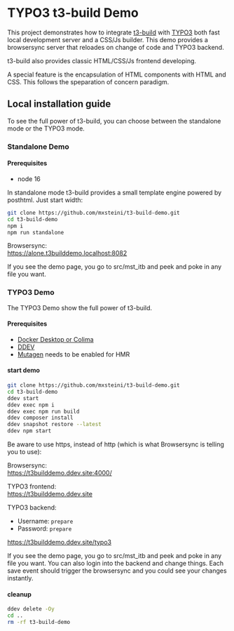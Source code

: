 # TYPO3 t3-build Demo

This project demonstrates how to integrate [t3-build](https://www.npmjs.com/package/t3-build) with [TYPO3](https://github.com/TYPO3/typo3) both fast local development server and a CSS/Js builder.
This demo provides a browsersync server that reloades on change of code and TYPO3 backend.

t3-build also provides classic HTML/CSS/Js frontend developing.

A special feature is the encapsulation of HTML components with HTML and CSS. This follows the speparation of concern paradigm.



## Local installation guide
To see the full power of t3-build, you can choose between the standalone mode or the TYPO3 mode.

### Standalone Demo
#### Prerequisites
- node 16

In standalone mode t3-build provides a small template engine powered by posthtml. Just start width:

```bash
git clone https://github.com/mxsteini/t3-build-demo.git
cd t3-build-demo
npm i
npm run standalone
```
Browsersync: \
https://alone.t3builddemo.localhost:8082

If you see the demo page, you go to src/mst_itb and peek and poke in any file you want.

### TYPO3 Demo
The TYPO3 Demo show the full power of t3-build.

#### Prerequisites

- [Docker Desktop or Colima](https://ddev.readthedocs.io/en/latest/users/install/docker-installation/)
- [DDEV](https://ddev.readthedocs.io/en/latest/)
- [Mutagen](https://ddev.readthedocs.io/en/latest/users/install/performance/#mutagen) needs to be enabled for HMR

#### start demo

```bash
git clone https://github.com/mxsteini/t3-build-demo.git
cd t3-build-demo
ddev start
ddev exec npm i
ddev exec npm run build
ddev composer install
ddev snapshot restore --latest
ddev npm start
```
Be aware to use https, instead of http (which is what Browsersync is telling you to use):

Browsersync: \
https://t3builddemo.ddev.site:4000/

TYPO3 frontend: \
https://t3builddemo.ddev.site

TYPO3 backend:
- Username: `prepare`
- Password: `prepare`

https://t3builddemo.ddev.site/typo3

If you see the demo page, you go to src/mst_itb and peek and poke in any file you want.
You can also login into the backend and change things. Each save event should trigger the browsersync and you could see your changes instantly.

#### cleanup
```bash
ddev delete -Oy
cd ..
rm -rf t3-build-demo
```
